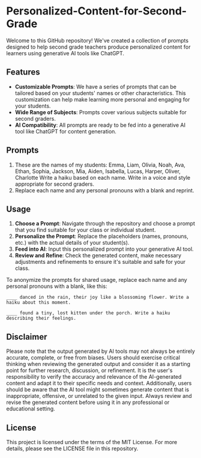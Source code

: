 # Personalized-Content-for-Second-Grade

Welcome to this GitHub repository! We've created a collection of prompts designed to help second grade teachers produce personalized content for learners using generative AI tools like ChatGPT. 

## Features

- **Customizable Prompts**: We have a series of prompts that can be tailored based on your students' names or other characteristics. This customization can help make learning more personal and engaging for your students.
- **Wide Range of Subjects**: Prompts cover various subjects suitable for second graders.
- **AI Compatibility**: All prompts are ready to be fed into a generative AI tool like ChatGPT for content generation.

## Prompts

1. These are the names of my students: Emma, Liam, Olivia, Noah, Ava, Ethan, Sophia, Jackson, Mia, Aiden, Isabella, Lucas, Harper, Oliver, Charlotte Write a haiku based on each name. Write in a voice and style appropriate for second graders.
2. Replace each name and any personal pronouns with a blank and reprint.

## Usage

1. **Choose a Prompt**: Navigate through the repository and choose a prompt that you find suitable for your class or individual student.
2. **Personalize the Prompt**: Replace the placeholders (names, pronouns, etc.) with the actual details of your student(s).
3. **Feed into AI**: Input this personalized prompt into your generative AI tool. 
4. **Review and Refine**: Check the generated content, make necessary adjustments and refinements to ensure it's suitable and safe for your class.

To anonymize the prompts for shared usage, replace each name and any personal pronouns with a blank, like this:

```
____ danced in the rain, their joy like a blossoming flower. Write a haiku about this moment.

____ found a tiny, lost kitten under the porch. Write a haiku describing their feelings.
```

## Disclaimer

Please note that the output generated by AI tools may not always be entirely accurate, complete, or free from biases. Users should exercise critical thinking when reviewing the generated output and consider it as a starting point for further research, discussion, or refinement. It is the user's responsibility to verify the accuracy and relevance of the AI-generated content and adapt it to their specific needs and context. Additionally, users should be aware that the AI tool might sometimes generate content that is inappropriate, offensive, or unrelated to the given input. Always review and revise the generated content before using it in any professional or educational setting.

## License

This project is licensed under the terms of the MIT License. For more details, please see the LICENSE file in this repository.
